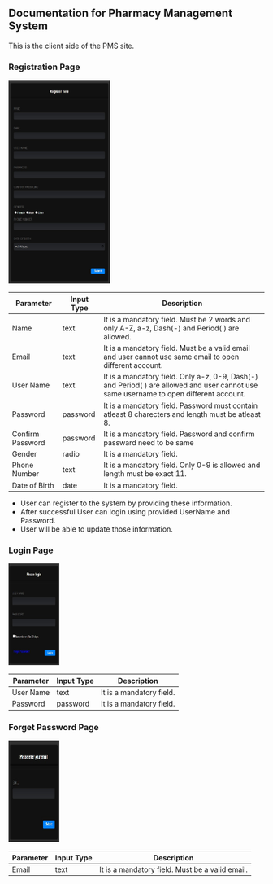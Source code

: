 ## Documentation for Pharmacy Management System

This is the client side of the PMS site.

### Registration Page

<img src="SS/StoreOfficer_Registration.jpg" width="200" height="400">

| Parameter          | Input Type  | Description  |
| ------------------ | ----------- | ------------ |
| Name               | text        | It is a mandatory field. Must be 2 words and only A-Z, a-z, Dash(-) and Period( ) are allowed. |
| Email              | text        | It is a mandatory field. Must be a valid email and user cannot use same email to open different account. |
| User Name          | text        | It is a mandatory field. Only a-z, 0-9, Dash(-) and Period( ) are allowed and user cannot use same username to open different account. |
| Password           | password    | It is a mandatory field. Password  must contain atleast 8 charecters and length must be atleast 8. |
| Confirm Password   | password    | It is a mandatory field. Password and confirm passward need to be same  |
| Gender             | radio       | It is a mandatory field. |
| Phone Number       | text        | It is a mandatory field. Only 0-9 is allowed and length must be exact 11. |
| Date of Birth      | date        | It is a mandatory field. |


- User can register to the system by providing these information.
- After successful User can login using provided UserName and Password.
- User will be able to update those information.

### Login Page

<img src="SS/StoreOfficer_Login.jpg" width="100" height="200">

| Parameter          | Input Type  | Description  |
| ------------------ | ----------- | ------------ |
| User Name          | text        | It is a mandatory field. |
| Password           | password    | It is a mandatory field. |

### Forget Password Page

<img src="SS/Forget_Password.jpg" width="100" height="200">

| Parameter          | Input Type  | Description  |
| ------------------ | ----------- | ------------ |
| Email              | text        | It is a mandatory field. Must be a valid email. |